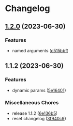 # Changelog

## [1.2.0](https://github.com/justinlettau/sqflite_ext/compare/v1.1.2...v1.2.0) (2023-06-30)


### Features

* named arguments ([c515bbf](https://github.com/justinlettau/sqflite_ext/commit/c515bbf9479a87f8b56c53a4090d58a91edb3cdc))

## 1.1.2 (2023-06-30)


### Features

* dynamic params ([5e16401](https://github.com/justinlettau/sqflite_ext/commit/5e16401b8827c509b7cd180557f4c9e731e5f8bd))


### Miscellaneous Chores

* release 1.1.2 ([6e136b5](https://github.com/justinlettau/sqflite_ext/commit/6e136b55731581693c9b4052fcbf9cf4c7b81447))
* reset changelog ([3f940c9](https://github.com/justinlettau/sqflite_ext/commit/3f940c96aaaefcf4be6ddb0e797e03522f47aeb1))
